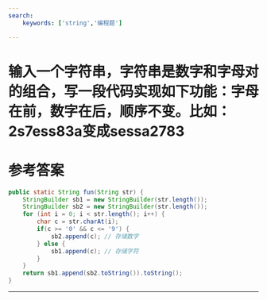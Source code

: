 ```yaml
---
search:
    keywords: ['string','编程题']

---
```



# 输入一个字符串，字符串是数字和字母对的组合，写一段代码实现如下功能：字母在前，数字在后，顺序不变。比如：2s7ess83a变成sessa2783


# 参考答案

```java
public static String fun(String str) {
	StringBuilder sb1 = new StringBuilder(str.length());
	StringBuilder sb2 = new StringBuilder(str.length());
	for (int i = 0; i < str.length(); i++) {
		char c = str.charAt(i);
		if(c >= '0' && c <= '9') {
			sb2.append(c); // 存储数字
		} else {
			sb1.append(c); // 存储字符
		}
	}
	return sb1.append(sb2.toString()).toString();
}
```

---